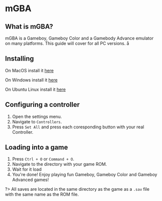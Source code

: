 # mGBA 

## What is mGBA?

mGBA is a Gameboy, Gameboy Color and a Gamebody Advance emulator on many platforms. This guide will cover for all PC versions.
å
## Installing

On MacOS install it [here](https://github.com/mgba-emu/mgba/releases/download/0.10.2/mGBA-0.10.2-macos.dmg)

On Windows install it [here](https://github.com/mgba-emu/mgba/releases/download/0.10.2/mGBA-0.10.2-win32-installer.exe)

On Ubuntu Linux install it [here](https://github.com/mgba-emu/mgba/releases/download/0.10.2/mGBA-0.10.2-ubuntu64-jammy.tar.xz)

## Configuring a controller

1. Open the settings menu. 
2. Navigate to `Controllers`.
3. Press `Set All` and press each coresponding button with your real Controller.

## Loading into a game

1. Press `Ctrl + O` or `Command + O`.
2. Navigate to the directory with your game ROM.
3. Wait for it load
4. You're done! Enjoy playing fun Gameboy, Gameboy Color and Gameboy Advanced games!

?> All saves are located in the same directory as the game as a `.sav` file with the same name as the ROM file.
